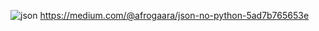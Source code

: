 ![json](https://user-images.githubusercontent.com/102238044/182006014-f445be2a-d4c3-4993-8fab-a81585836b7b.png)
https://medium.com/@afrogaara/json-no-python-5ad7b765653e
